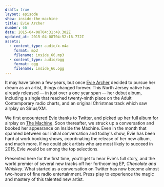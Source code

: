 ```yaml
---
draft: true
layout: episode
show: inside-the-machine
title: Evie Archer
number: 66
date: 2015-04-08T04:31:48.302Z
updated_at: 2015-04-08T04:52:16.772Z
assets:
  - content_type: audio/x-m4a
    format: mp3
    filename: inside_66.mp3
  - content_type: audio/ogg
    format: ogg
    filename: inside_66.ogg
---
```

It may have taken a few years, but once [Evie Archer](http://eviearcher.com) decided to pursue her dream as an artist, things changed forever. This North Jersey native has already released &mdash; in just over a one year span &mdash; her debut album, including a single that reached twenty-ninth place on the Adult Contemporary radio charts, and an original Christmas track which saw airplay on Sirius/XM.

We first encountered Evie thanks to Twitter, and picked up her full album for airplay on [The Machine](http://machine.fm/live). Soon thereafter, we struck up a conversation and booked her appearance on Inside the Machine. Even in the month that spanned between our initial conversation and today's show, Evie has been hard at work booking shows, coordinating the release of her new album, and much more. If we could pick artists who are most likely to succeed in 2015, Evie would be among the top selections.

Presented here for the first time, you'll get to hear Evie's full story, and the world premier of several new tracks off her forthcoming EP, *Chocolate and Whiskey*. What started as a conversation on Twitter has now become almost two-hours of fine radio entertainment. Press play to experience the magic and mastery of this talented new artist.